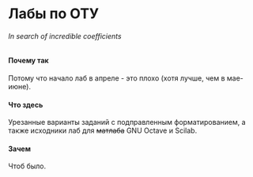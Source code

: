 # Лабы по ОТУ
###### In search of incredible coefficients

#### Почему так

Потому что начало лаб в апреле - это плохо (хотя лучше, чем в мае-июне).

#### Что здесь

Урезанные варианты заданий с подправленным форматированием, а также исходники лаб для ~~матлаба~~ GNU Octave и Scilab.

#### Зачем

Чтоб было.
